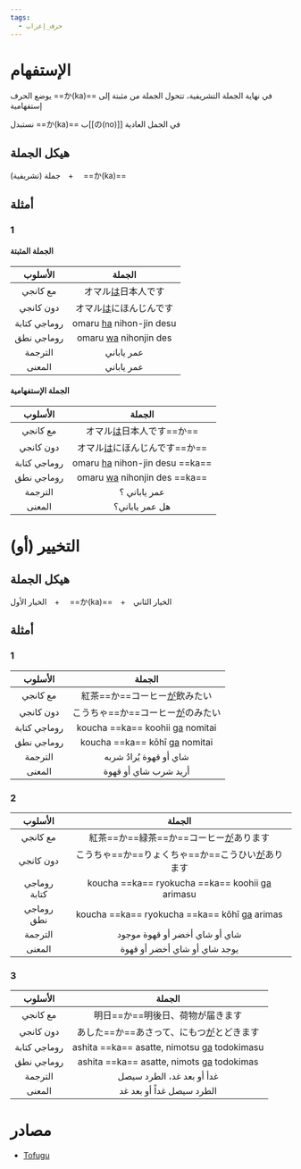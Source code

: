```yaml
---
tags:
  - حرف_إعراب
---
```

# الإستفهام
يوضع الحرف ==か(ka)== في نهاية الجملة التشريفية، تتحول الجملة من مثبتة إلى إستفهامية

نستبدل ==か(ka)== ب[[の(no)]] في الجمل العادية
## هيكل الجملة
جملة (تشريفية)　+　 ==か(ka)==
## أمثلة
### 1
#### الجملة المثبتة
|   الأسلوب    |                الجملة                |
| :----------: | :----------------------------------: |
|   مع كانجي   |   オマル[は](は(ha).md)日本人です    |
|  دون كانجي   | オマル[は](は(ha).md)にほんじんです  |
| روماجي كتابة | omaru [ha](は(ha).md) nihon-jin desu |
|  روماجي نطق  |  omaru [wa](は(ha).md) nihonjin des  |
|   الترجمة    |              عمر ياباني              |
|    المعنى    |              عمر ياباني              |
#### الجملة الإستفهامية
|   الأسلوب    |                   الجملة                    |
| :----------: | :-----------------------------------------: |
|   مع كانجي   |    オマル[は](は(ha).md)日本人です==か==    |
|  دون كانجي   |  オマル[は](は(ha).md)にほんじんです==か==  |
| روماجي كتابة | omaru [ha](は(ha).md) nihon-jin desu ==ka== |
|  روماجي نطق  |  omaru [wa](は(ha).md) nihonjin des ==ka==  |
|   الترجمة    |                عمر ياباني ؟                 |
|    المعنى    |               هل عمر ياباني؟                |
# التخيير (أو)
## هيكل الجملة
الخيار الأول　+　 ==か(ka)==　+　الخيار الثاني
## أمثلة
### 1
|   الأسلوب    |                    الجملة                     |
| :----------: | :-------------------------------------------: |
|   مع كانجي   |   紅茶==か==コーヒー[が](が(ga).md)飲みたい   |
|  دون كانجي   | こうちゃ==か==コーヒー[が](が(ga).md)のみたい |
| روماجي كتابة | koucha ==ka== koohii [ga](が(ga).md) nomitai  |
|  روماجي نطق  |  koucha ==ka== kōhī [ga](が(ga).md) nomitai   |
|   الترجمة    |             شاي أو قهوة يُرادُ شربه             |
|    المعنى    |             أريد شرب شاي أو قهوة              |
### 2
|   الأسلوب    |                            الجملة                             |
| :----------: | :-----------------------------------------------------------: |
|   مع كانجي   |      紅茶==か==緑茶==か==コーヒー[が](が(ga).md)あります      |
|  دون كانجي   | こうちゃ==か==りょくちゃ==か==こうひい[が](が(ga).md)あります |
| روماجي كتابة | koucha ==ka== ryokucha ==ka== koohii [ga](が(ga).md) arimasu  |
|  روماجي نطق  |   koucha ==ka== ryokucha ==ka== kōhī [ga](が(ga).md) arimas   |
|   الترجمة    |                 شاي أو شاي أخضر أو قهوة موجود                 |
|    المعنى    |                 يوجد شاي أو شاي أخضر أو قهوة                  |
### 3
|   الأسلوب    |                          الجملة                          |
| :----------: | :------------------------------------------------------: |
|   مع كانجي   |             明日==か==明後日、荷物が届きます             |
|  دون كانجي   |  あした==か==あさって、にもつ[が](が(ga).md)とどきます   |
| روماجي كتابة | ashita ==ka== asatte, nimotsu [ga](が(ga).md) todokimasu |
|  روماجي نطق  |  ashita ==ka== asatte, nimots [ga](が(ga).md) todokimas  |
|   الترجمة    |                غدأ أو بعد غد، الطرد سيصل                 |
|    المعنى    |                 الطرد سيصل غداً أو بعد غد                 |
# مصادر
- [Tofugu](https://tofugu.com/japanese-grammar/particle-ka)
